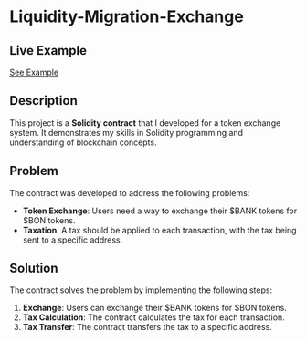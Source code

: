# Liquidity-Migration-Exchange

## Live Example
[See Example]()

## Description

This project is a **Solidity contract** that I developed for a token exchange system. It demonstrates my skills in Solidity programming and understanding of blockchain concepts.

## Problem

The contract was developed to address the following problems:

- **Token Exchange**: Users need a way to exchange their $BANK tokens for $BON tokens.
- **Taxation**: A tax should be applied to each transaction, with the tax being sent to a specific address.

## Solution

The contract solves the problem by implementing the following steps:

1. **Exchange**: Users can exchange their $BANK tokens for $BON tokens.
2. **Tax Calculation**: The contract calculates the tax for each transaction.
3. **Tax Transfer**: The contract transfers the tax to a specific address.